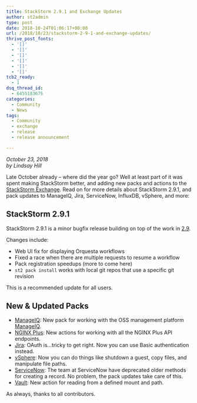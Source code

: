```yaml
---
title: StackStorm 2.9.1 and Exchange Updates
author: st2admin
type: post
date: 2018-10-24T01:06:17+00:00
url: /2018/10/23/stackstorm-2-9-1-and-exchange-updates/
thrive_post_fonts:
  - '[]'
  - '[]'
  - '[]'
  - '[]'
  - '[]'
  - '[]'
tcb2_ready:
  - 1
dsq_thread_id:
  - 6455183675
categories:
  - Community
  - News
tags:
  - Community
  - exchange
  - release
  - release announcement

---
```

_October 23, 2018_  
_by Lindsay Hill_

Late October already &#8211; where did the year go? Well at least part of it was spent making StackStorm better, and adding new packs and actions to the [StackStorm Exchange][1]. Read on for more details about StackStorm 2.9.1, and pack updates to ManageIQ, Jira, ServiceNow, InfluxDB, vSphere, and more:

<!--more-->

## StackStorm 2.9.1

StackStorm 2.9.1 is a minor bugfix release building on top of the work in [2.9][2].

Changes include:

  * Web UI fix for displaying Orquesta workflows
  * Fixed a race when there are multiple requests to resume a workflow
  * Pack registration speedups (more to come here)
  * `st2 pack install` works with local git repos that use a specific git revision

This is a recommended update for all users.

## New & Updated Packs

  * [ManageIQ][3]: New pack for working with the OSS management platform [ManageIQ][4].
  * [NGINX Plus][5]: New actions for working with all the NGINX Plus API endpoints.
  * [Jira][6]: OAuth is&#8230;tricky to get right. Now you can use Basic authentication instead.
  * [vSphere][7]: Now you can do things like shutdown a guest, copy files, and manipulate file paths.
  * [ServiceNow][8]: The team at ServiceNow have deprecated older methods for creating a record. No problem, the pack updates take care of this.
  * [Vault][9]: New action for reading from a defined mount and path.

As always, thanks to all contributors.

 [1]: https://exchange.stackstorm.org/
 [2]: https://stackstorm.com/2018/09/24/stackstorm-2-9-k8s-streaming-inquiries-windows/
 [3]: https://github.com/StackStorm-Exchange/stackstorm-manageiq
 [4]: https://manageiq.org/
 [5]: https://github.com/StackStorm-Exchange/stackstorm-nginxplus
 [6]: https://github.com/StackStorm-Exchange/stackstorm-jira
 [7]: https://github.com/StackStorm-Exchange/stackstorm-vsphere
 [8]: https://github.com/StackStorm-Exchange/stackstorm-servicenow
 [9]: https://github.com/StackStorm-Exchange/stackstorm-vault